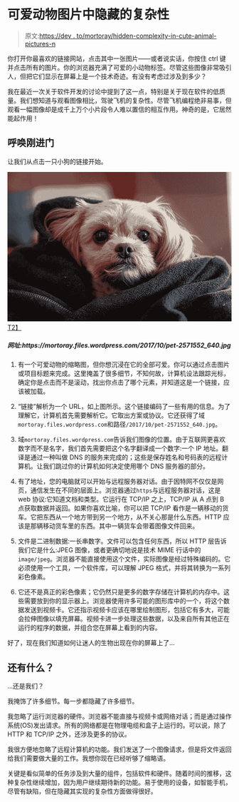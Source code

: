 # 可爱动物图片中隐藏的复杂性

> 原文:[https://dev . to/mortoray/hidden-complexity-in-cute-animal-pictures-n](https://dev.to/mortoray/hidden-complexity-in-cute-animal-pictures-n)

你打开你最喜欢的链接网站，点击其中一张图片——或者说实话，你按住 ctrl 键并点击所有的图片。你的浏览器充满了可爱的小动物标签。尽管这些图像非常吸引人，但把它们显示在屏幕上是一个技术奇迹。有没有考虑过涉及到多少？

我在最近一次关于软件开发的讨论中提到了这一点，特别是关于现在软件的低质量。我们想知道与观看图像相比，驾驶飞机的复杂性。尽管飞机编程绝非易事，但观看一幅图像却是成千上万个小片段令人难以置信的相互作用。神奇的是，它居然能起作用！

## 呼唤刚进门

让我们从点击一只小狗的链接开始。

[![Cute dog](img/5bb9f06f861420750be6cd5564d54955.png)T2】](https://res.cloudinary.com/practicaldev/image/fetch/s--9hCQ0vkJ--/c_limit%2Cf_auto%2Cfl_progressive%2Cq_auto%2Cw_880/https://mortoray.files.wordpress.com/2017/10/pet-2571552_640.jpg)

##### 网址:https‍://mortoray.files.wordpress.com/2017/10/pet-2571552_640.jpg

1.  有一个可爱动物的缩略图，但你想沉浸在它的全部可爱。你可以通过点击图片或项目标题来完成。这里掩盖了很多细节，不知何故，计算机设法跟踪光标，确定你是点击而不是滚动，找出你点击了哪个元素，并知道这是一个链接，应该被加载。

2.  “链接”解析为一个 URL，如上图所示。这个链接编码了一些有用的信息。为了理解它，计算机首先需要解析它。它取出方案或协议。它还获得了域`mortoray.files.wordpress.com`和路径`/2017/10/pet-2571552_640.jpg`。

3.  域`mortoray.files.wordpress.com`告诉我们图像的位置。由于互联网更喜欢数字而不是名字，我们首先需要把这个名字翻译成一个数字:一个 IP 地址。翻译是通过一种叫做 DNS 的服务来完成的；这些是保存姓名和号码表的远程计算机。让我们跳过你的计算机如何决定使用哪个 DNS 服务器的部分。

4.  有了地址，您的电脑就可以开始与远程服务器对话。由于因特网不仅仅是网页，通信发生在不同的层面上。浏览器通过`https`与远程服务器对话，这是 web 协议:它知道文档和类型。它运行在 TCP/IP 之上，TCP/IP 从 A 点到 B 点获取数据并返回。如果你喜欢比喻，你可以把 TCP/IP 看作是一辆移动的货车。它把东西从一个地方带到另一个地方，从不关心那是什么东西。HTTP 应该是那辆移动货车里的东西。其中一辆货车会带着图像文件回来。

5.  文件是二进制数据:一长串数字。文件可以包含任何东西，所以 HTTP 层告诉我们它是什么:JPEG 图像，或者更确切地说是技术 MIME 行话中的`image/jpeg`。浏览器不能直接使用这个文件，实际图像是经过特殊编码的。它必须使用一个工具，一个软件库，可以理解 JPEG 格式，并将其转换为一系列彩色像素。

6.  它还不是真正的彩色像素；它仍然只是更多的数字存储在计算机的内存中。这些需要放到你的显示器上。浏览器使用许多可能的图形库中的一个，将这个数据发送到视频卡。它还指示视频卡应该在哪里绘制图形，包括它有多大，可能会拉伸图像以填充屏幕。视频卡进一步处理这些数据，以及来自所有其他正在运行的程序的数据，并组合您在屏幕上看到的内容。

好了，现在我们知道如何让迷人的生物出现在你的屏幕上了...

## 还有什么？

...还是我们？

我掩饰了许多细节。每一步都隐藏了许多细节。

我忽略了运行浏览器的硬件。浏览器不能直接与视频卡或网络对话；而是通过操作系统(OS)发出请求。所有的网络都是在物理电缆和盒子上运行的。可以说，除了 HTTP 和 TCP/IP 之外，还涉及更多的协议。

我很方便地忽略了远程计算机的功能。我们发送了一个图像请求，但是将文件返回给我们需要做大量的工作。我想你现在已经听够了缩略语。

关键是看似简单的任务涉及到大量的组件，包括软件和硬件。随着时间的推移，这种复杂性继续增加，因为用户继续期待新的功能。易于使用的设备，如智能手机，尽管有缺陷，但在隐藏其实现的复杂性方面做得很好。
